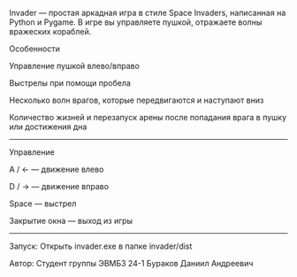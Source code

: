 ﻿Invader — простая аркадная игра в стиле Space Invaders, написанная на Python и Pygame. В игре вы управляете пушкой, отражаете волны вражеских кораблей.

Особенности

Управление пушкой влево/вправо

Выстрелы при помощи пробела

Несколько волн врагов, которые передвигаются и наступают вниз

Количество жизней и перезапуск арены после попадания врага в пушку или достижения дна
_______________________________________________________________________________________

Управление

A / ← — движение влево

D / → — движение вправо

Space — выстрел

Закрытие окна — выход из игры
___________________________________________________________________________________________
Запуск: Открыть  invader.exe в папке invader/dist





Автор: Студент группы ЭВМБЗ 24-1 Бураков Даниил Андреевич






